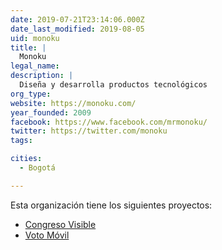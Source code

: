 ```yaml
---
date: 2019-07-21T23:14:06.000Z
date_last_modified: 2019-08-05
uid: monoku
title: |
  Monoku
legal_name: 
description: |
  Diseña y desarrolla productos tecnológicos
org_type: 
website: https://monoku.com/
year_founded: 2009
facebook: https://www.facebook.com/mrmonoku/
twitter: https://twitter.com/monoku
tags:

cities: 
  - Bogotá

---
```


Esta organización tiene los siguientes proyectos:

- [Congreso Visible](/proyectos/congreso-visible)
- [Voto Móvil](/proyectos/voto-movil)
